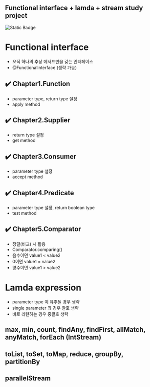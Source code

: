 ## Functional interface + lamda + stream study project
![Static Badge](https://img.shields.io/badge/java-v1.8_or_Later-blue)

# Functional interface
- 오직 하나의 추상 메서드만을 갖는 인터페이스
- @FunctionalInterface (생략 가능)

## :heavy_check_mark: Chapter1.Function
- parameter type, return type 설정
- apply method
  
## :heavy_check_mark: Chapter2.Supplier
- return type 설정
- get method
  
## :heavy_check_mark: Chapter3.Consumer
- parameter type 설정
- accept method
  
## :heavy_check_mark: Chapter4.Predicate
- parameter type 설정, return boolean type
- test method
  
## :heavy_check_mark: Chapter5.Comparator
- 정렬(비교) 시 활용
- Comparator.comparing()
- 음수이면 value1 < value2
- 0이면 value1 = value2
- 양수이면 value1 > value2

# Lamda expression
- parameter type 이 유추될 경우 생략
- single parameter 의 경우 괄호 생략
- 바로 리턴하는 경우 중괄호 생략

## max, min, count, findAny, findFirst, allMatch, anyMatch, forEach (IntStream)

## toList, toSet, toMap, reduce, groupBy, partitionBy

## parallelStream
